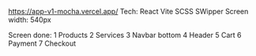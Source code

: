 https://app-v1-mocha.vercel.app/
Tech: React Vite SCSS SWipper
Screen width: 540px

Screen done:
1 Products
2 Services
3 Navbar bottom
4 Header
5 Cart
6 Payment
7 Checkout
